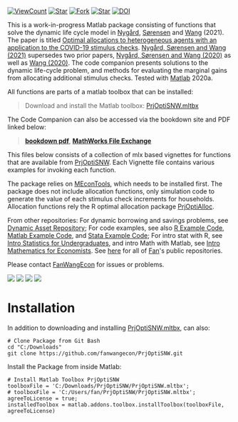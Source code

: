 [![ViewCount](https://views.whatilearened.today/views/github/FanWangEcon/PrjOptiSNW.svg)](https://github.com/FanWangEcon/PrjOptiSNW)  [![Star](https://img.shields.io/github/stars/fanwangecon/PrjOptiSNW?style=social)](https://github.com/FanWangEcon/PrjOptiSNW/stargazers) [![Fork](https://img.shields.io/github/forks/fanwangecon/PrjOptiSNW?style=social)](https://github.com/FanWangEcon/PrjOptiSNW/network/members) [![Star](https://img.shields.io/github/watchers/fanwangecon/PrjOptiSNW?style=social)](https://github.com/FanWangEcon/PrjOptiSNW/watchers) [![DOI](https://zenodo.org/badge/273278814.svg)](https://zenodo.org/badge/latestdoi/273278814)

This is a work-in-progress Matlab package consisting of functions that solve the dynamic life cycle model in [Nygård](https://sites.google.com/site/vegardmokleivnygaard/), [Sørensen](https://uh.edu/~bsorense/) and [Wang](https://fanwangecon.github.io/) (2021). The paper is titled [Optimal allocations to heterogeneous agents with an application to the COVID-19 stimulus checks](https://papers.ssrn.com/sol3/papers.cfm?abstract_id=3839890). [Nygård, Sørensen and Wang (2021)](https://papers.ssrn.com/sol3/papers.cfm?abstract_id=3839890) supersedes two prior papers, [Nygård, Sørensen and Wang (2020)](https://papers.ssrn.com/sol3/papers.cfm?abstract_id=3691091) as well as [Wang (2020)](https://papers.ssrn.com/sol3/papers.cfm?abstract_id=3547706). The code companion presents solutions to the dynamic life-cycle problem, and methods for evaluating the marginal gains from allocating additional stimulus checks. Tested with [Matlab](https://www.mathworks.com/products/matlab.html) 2020a.

All functions are parts of a matlab toolbox that can be installed:

> Download and install the Matlab toolbox: [PrjOptiSNW.mltbx](https://github.com/FanWangEcon/PrjOptiSNW/blob/master/PrjOptiSNW.mltbx)

The Code Companion can also be accessed via the bookdown site and PDF linked below:

> [**bookdown pdf**](https://fanwangecon.github.io/PrjOptiSNW/bookdown/NSW-Dynamic-Life-Cycle-and-Stimulus-Checks-Code-Companion.pdf), [**MathWorks File Exchange**](https://www.mathworks.com/matlabcentral/fileexchange/80164-prjoptisnw)

This files below consists of a collection of mlx based vignettes for functions that are available from [PrjOptiSNW](https://github.com/FanWangEcon/PrjOptiSNW). Each Vignette file contains various examples for invoking each function.

The package relies on [MEconTools](https://fanwangecon.github.io/MEconTools/), which needs to be installed first. The package does not include allocation functions, only simulation code to generate the value of each stimulus check increments for households. Allocation functions rely the R optimal allocation package [PrjOptiAlloc](https://fanwangecon.github.io/PrjOptiAlloc).

From other repositories: For dynamic borrowing and savings problems, see [Dynamic Asset Repository](https://fanwangecon.github.io/CodeDynaAsset/); For code examples, see also [R Example Code](https://fanwangecon.github.io/R4Econ/), [Matlab Example Code](https://fanwangecon.github.io/M4Econ/), and [Stata Example Code](https://fanwangecon.github.io/Stata4Econ/); For intro stat with R, see [Intro Statistics for Undergraduates](https://fanwangecon.github.io/Stat4Econ/), and intro Math with Matlab, see [Intro Mathematics for Economists](https://fanwangecon.github.io/Math4Econ/). See [here](https://github.com/FanWangEcon) for all of [Fan](https://fanwangecon.github.io/)'s public repositories.

Please contact [FanWangEcon](https://fanwangecon.github.io/) for issues or problems.

[![](https://img.shields.io/github/last-commit/fanwangecon/PrjOptiSNW)](https://github.com/FanWangEcon/PrjOptiSNW/commits/master) [![](https://img.shields.io/github/commit-activity/m/fanwangecon/PrjOptiSNW)](https://github.com/FanWangEcon/PrjOptiSNW/graphs/commit-activity) [![](https://img.shields.io/github/issues/fanwangecon/PrjOptiSNW)](https://github.com/FanWangEcon/PrjOptiSNW/issues) [![](https://img.shields.io/github/issues-pr/fanwangecon/PrjOptiSNW)](https://github.com/FanWangEcon/PrjOptiSNW/pulls)

# Installation

In addition to downloading and installing [PrjOptiSNW.mltbx](https://github.com/FanWangEcon/PrjOptiSNW/blob/master/PrjOptiSNW.mltbx), can also:

```
# Clone Package from Git Bash
cd "C:/Downloads"
git clone https://github.com/fanwangecon/PrjOptiSNW.git
```

Install the Package from inside Matlab:

```
# Install Matlab Toolbox PrjOptiSNW
toolboxFile = 'C:/Downloads/PrjOptiSNW/PrjOptiSNW.mltbx';
# toolboxFile = 'C:/Users/fan/PrjOptiSNW/PrjOptiSNW.mltbx';
agreeToLicense = true;
installedToolbox = matlab.addons.toolbox.installToolbox(toolboxFile, agreeToLicense)
```
